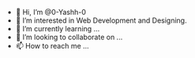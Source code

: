 - 👋 Hi, I’m @0-Yashh-0
- 👀 I’m interested in Web Development and Designing.
- 🌱 I’m currently learning ...
- 💞️ I’m looking to collaborate on ...
- 📫 How to reach me ...

<!---
0-Yashh-0/0-Yashh-0 is a ✨ special ✨ repository because its `README.md` (this file) appears on your GitHub profile.
You can click the Preview link to take a look at your changes.
--->
